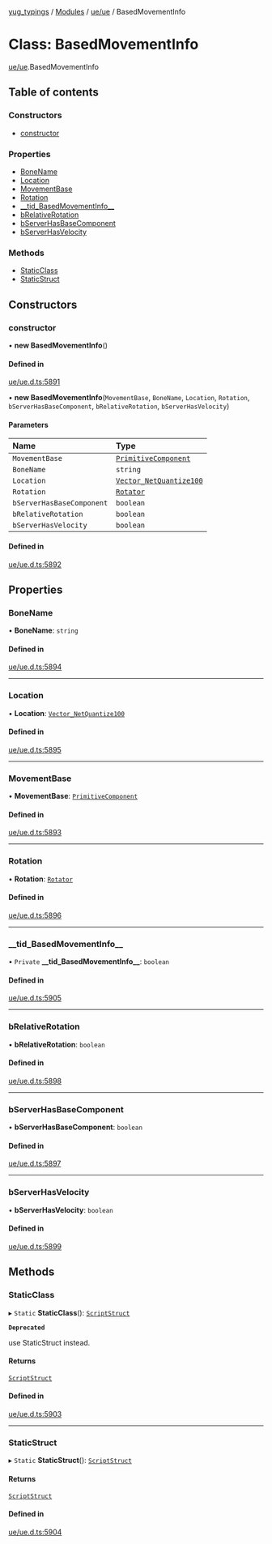 [yug_typings](../README.md) / [Modules](../modules.md) / [ue/ue](../modules/ue_ue.md) / BasedMovementInfo

# Class: BasedMovementInfo

[ue/ue](../modules/ue_ue.md).BasedMovementInfo

## Table of contents

### Constructors

- [constructor](ue_ue.BasedMovementInfo.md#constructor)

### Properties

- [BoneName](ue_ue.BasedMovementInfo.md#bonename)
- [Location](ue_ue.BasedMovementInfo.md#location)
- [MovementBase](ue_ue.BasedMovementInfo.md#movementbase)
- [Rotation](ue_ue.BasedMovementInfo.md#rotation)
- [\_\_tid\_BasedMovementInfo\_\_](ue_ue.BasedMovementInfo.md#__tid_basedmovementinfo__)
- [bRelativeRotation](ue_ue.BasedMovementInfo.md#brelativerotation)
- [bServerHasBaseComponent](ue_ue.BasedMovementInfo.md#bserverhasbasecomponent)
- [bServerHasVelocity](ue_ue.BasedMovementInfo.md#bserverhasvelocity)

### Methods

- [StaticClass](ue_ue.BasedMovementInfo.md#staticclass)
- [StaticStruct](ue_ue.BasedMovementInfo.md#staticstruct)

## Constructors

### constructor

• **new BasedMovementInfo**()

#### Defined in

[ue/ue.d.ts:5891](https://github.com/YugMetaverse/yug_typings/blob/25cad34/ue/ue.d.ts#L5891)

• **new BasedMovementInfo**(`MovementBase`, `BoneName`, `Location`, `Rotation`, `bServerHasBaseComponent`, `bRelativeRotation`, `bServerHasVelocity`)

#### Parameters

| Name | Type |
| :------ | :------ |
| `MovementBase` | [`PrimitiveComponent`](ue_ue.PrimitiveComponent.md) |
| `BoneName` | `string` |
| `Location` | [`Vector_NetQuantize100`](ue_ue.Vector_NetQuantize100.md) |
| `Rotation` | [`Rotator`](ue_ue_s.Rotator.md) |
| `bServerHasBaseComponent` | `boolean` |
| `bRelativeRotation` | `boolean` |
| `bServerHasVelocity` | `boolean` |

#### Defined in

[ue/ue.d.ts:5892](https://github.com/YugMetaverse/yug_typings/blob/25cad34/ue/ue.d.ts#L5892)

## Properties

### BoneName

• **BoneName**: `string`

#### Defined in

[ue/ue.d.ts:5894](https://github.com/YugMetaverse/yug_typings/blob/25cad34/ue/ue.d.ts#L5894)

___

### Location

• **Location**: [`Vector_NetQuantize100`](ue_ue.Vector_NetQuantize100.md)

#### Defined in

[ue/ue.d.ts:5895](https://github.com/YugMetaverse/yug_typings/blob/25cad34/ue/ue.d.ts#L5895)

___

### MovementBase

• **MovementBase**: [`PrimitiveComponent`](ue_ue.PrimitiveComponent.md)

#### Defined in

[ue/ue.d.ts:5893](https://github.com/YugMetaverse/yug_typings/blob/25cad34/ue/ue.d.ts#L5893)

___

### Rotation

• **Rotation**: [`Rotator`](ue_ue_s.Rotator.md)

#### Defined in

[ue/ue.d.ts:5896](https://github.com/YugMetaverse/yug_typings/blob/25cad34/ue/ue.d.ts#L5896)

___

### \_\_tid\_BasedMovementInfo\_\_

• `Private` **\_\_tid\_BasedMovementInfo\_\_**: `boolean`

#### Defined in

[ue/ue.d.ts:5905](https://github.com/YugMetaverse/yug_typings/blob/25cad34/ue/ue.d.ts#L5905)

___

### bRelativeRotation

• **bRelativeRotation**: `boolean`

#### Defined in

[ue/ue.d.ts:5898](https://github.com/YugMetaverse/yug_typings/blob/25cad34/ue/ue.d.ts#L5898)

___

### bServerHasBaseComponent

• **bServerHasBaseComponent**: `boolean`

#### Defined in

[ue/ue.d.ts:5897](https://github.com/YugMetaverse/yug_typings/blob/25cad34/ue/ue.d.ts#L5897)

___

### bServerHasVelocity

• **bServerHasVelocity**: `boolean`

#### Defined in

[ue/ue.d.ts:5899](https://github.com/YugMetaverse/yug_typings/blob/25cad34/ue/ue.d.ts#L5899)

## Methods

### StaticClass

▸ `Static` **StaticClass**(): [`ScriptStruct`](ue_ue.ScriptStruct.md)

**`Deprecated`**

use StaticStruct instead.

#### Returns

[`ScriptStruct`](ue_ue.ScriptStruct.md)

#### Defined in

[ue/ue.d.ts:5903](https://github.com/YugMetaverse/yug_typings/blob/25cad34/ue/ue.d.ts#L5903)

___

### StaticStruct

▸ `Static` **StaticStruct**(): [`ScriptStruct`](ue_ue.ScriptStruct.md)

#### Returns

[`ScriptStruct`](ue_ue.ScriptStruct.md)

#### Defined in

[ue/ue.d.ts:5904](https://github.com/YugMetaverse/yug_typings/blob/25cad34/ue/ue.d.ts#L5904)
